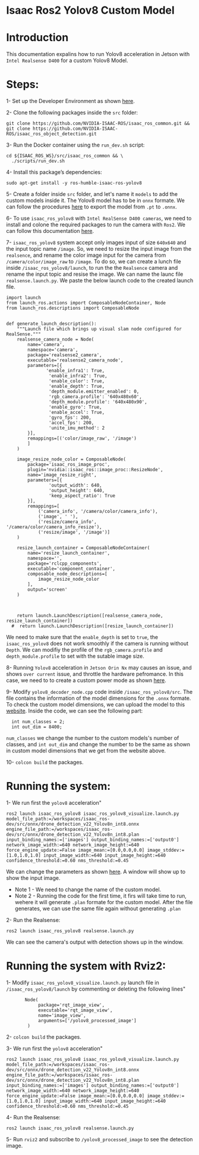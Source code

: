 # Isaac Ros2 Yolov8 Custom Model 

Introduction
======================

This documentation expalins how to run Yolov8 acceleration in Jetson with `Intel Realsense D400` for a custom Yolov8 Model. 

Steps:
======================

1- Set up the Developer Environment as shown [here](https://nvidia-isaac-ros.github.io/getting_started/dev_env_setup.html).


2- Clone the following packages inside the `src` folder:


```
git clone https://github.com/NVIDIA-ISAAC-ROS/isaac_ros_common.git && 
git clone https://github.com/NVIDIA-ISAAC-ROS/isaac_ros_object_detection.git
```

3- Run the Docker container using the `run_dev.sh` script:   


```
cd ${ISAAC_ROS_WS}/src/isaac_ros_common && \
  ./scripts/run_dev.sh
```

4- Install this package’s dependencies:


```
sudo apt-get install -y ros-humble-isaac-ros-yolov8
```

5- Create a folder inside `src` folder, and let's name it `models` to add the custom models inside it. The Yolov8 model has to be in `onnx` formate. We can follow the procedures [here](https://docs.ultralytics.com/modes/export/#key-features-of-export-mode) to export the model from `.pt` to `.onnx`.


6- To use `isaac_ros_yolov8` with `Intel RealSense D400 cameras`, we need to install and colone the required packages to run the camera with `Ros2`. We can follow this documentation [here](https://github.com/IntelRealSense/realsense-ros).


7- `isaac_ros_yolov8` system accept only images input of size `640x640` and the input topic name `/image`. So, we need to resize the input image from the `realsence`, and rename the color image input for the camera from `/camera/color/image_raw` to `/image`. To do so, we can create a lunch file inside `/isaac_ros_yolov8/launch`, to run the the `Realsence` camera and rename the input topic and resise the image. We can name the launc file `realsense.launch.py`. We paste the below launch code to the created launch file.

```
import launch
from launch_ros.actions import ComposableNodeContainer, Node
from launch_ros.descriptions import ComposableNode


def generate_launch_description():
    """Launch file which brings up visual slam node configured for RealSense."""
    realsense_camera_node = Node(
        name='camera',
        namespace='camera',
        package='realsense2_camera',
        executable='realsense2_camera_node',
        parameters=[{
               'enable_infra1': True,
                'enable_infra2': True,
                'enable_color': True,
                'enable_depth': True,
                'depth_module.emitter_enabled': 0,
                'rgb_camera.profile': '640x480x60', 
                'depth_module.profile': '640x480x90',
                'enable_gyro': True,
                'enable_accel': True,
                'gyro_fps': 200,
                'accel_fps': 200,
                'unite_imu_method': 2
        }],
        remappings=[('color/image_raw', '/image')
        ]
    )
    
    image_resize_node_color = ComposableNode(
        package='isaac_ros_image_proc',
        plugin='nvidia::isaac_ros::image_proc::ResizeNode',
        name='image_resize_right',
        parameters=[{
                'output_width': 640,
                'output_height': 640,
                'keep_aspect_ratio': True
        }],
        remappings=[
            ('camera_info', '/camera/color/camera_info'),
            ('image', '	'),
            ('resize/camera_info', '/camera/color/camera_info_resize'),
            ('resize/image', '/image')]
    )
    
    resize_launch_container = ComposableNodeContainer(
        name='resize_launch_container',
        namespace='',
        package='rclcpp_components',
        executable='component_container',
        composable_node_descriptions=[
            image_resize_node_color
        ],
        output='screen'
    )
    
    

    return launch.LaunchDescription([realsense_camera_node, resize_launch_container])
  #  return launch.LaunchDescription([resize_launch_container])
```
We need to make sure that the `enable_depth` is set to `true`, the `isaac_ros_yolov8` does not work smoothly if the camera is running without `Depth`. We can modifiy the profile of the `rgb_camera.profile` and `depth_module.profile` to set with the sutable image size. 

8- Running `Yolov8` acceleration in `Jetson Orin Nx` may causes an issue, and shows `over current` issue, and throttle the hardware pefromance. In this case, we need to to create a custom power mode as shown [here](https://forums.developer.nvidia.com/t/system-throttled-due-to-over-current-on-orin-nx/247300/8?u=aalmusalami).
 
9- Modify `yolov8_decoder_node.cpp` code inside  `/isaac_ros_yolov8/src`. The file contains the information of the model dimensions for the `.onnx` formate. To check the custom model dimensions, we can upload the model to this [website](https://netron.app/). Inside the code, we can see the following part:

```
  int num_classes = 2; 
  int out_dim = 8400;

```

`num_classes` we change the number to the custom models's number of classes, and `int out_dim` and change the number to be the same as shown in custom model dimensions that we get from the website above.

10- `colcon build` the packages.

Running the system:
======================

1- We run first the `yolov8` acceleration"

```
ros2 launch isaac_ros_yolov8 isaac_ros_yolov8_visualize.launch.py model_file_path:=/workspaces/isaac_ros-dev/src/onnx/drone_detection_v22_Yolov8n_int8.onnx engine_file_path:=/workspaces/isaac_ros-dev/src/onnx/drone_detection_v22_Yolov8n_int8.plan input_binding_names:=['images'] output_binding_names:=['output0'] network_image_width:=640 network_image_height:=640 force_engine_update:=False image_mean:=[0.0,0.0,0.0] image_stddev:=[1.0,1.0,1.0] input_image_width:=640 input_image_height:=640 confidence_threshold:=0.60 nms_threshold:=0.45
```
We can change the parameters as shown [here](https://nvidia-isaac-ros.github.io/repositories_and_packages/isaac_ros_object_detection/isaac_ros_yolov8/index.html#ros-parameters). A window will show up to show the input image.

* Note 1 - We need to change the name of the custom model.
* Note 2 - Running the code for the first time, it firs will take time to run, wehere it will generate `.plan` formate for the custom model. After the file generates, we can use the same file again without generating `.plan` 

2- Run the Realsense:
```
ros2 launch isaac_ros_yolov8 realsense.launch.py
```
We can see the camera's output with detection shows up in the window. 

Running the system with Rviz2:
======================


1- Modify `isaac_ros_yolov8_visualize.launch.py` launch file in `/isaac_ros_yolov8/launch` by commenting or deleting the following lines"
```
       Node(
            package='rqt_image_view',
            executable='rqt_image_view',
            name='image_view',
            arguments=['/yolov8_processed_image']
        )
```

2- `colcon build` the packages.

3- We run first the `yolov8` acceleration"

```
ros2 launch isaac_ros_yolov8 isaac_ros_yolov8_visualize.launch.py model_file_path:=/workspaces/isaac_ros-dev/src/onnx/drone_detection_v22_Yolov8n_int8.onnx engine_file_path:=/workspaces/isaac_ros-dev/src/onnx/drone_detection_v22_Yolov8n_int8.plan input_binding_names:=['images'] output_binding_names:=['output0'] network_image_width:=640 network_image_height:=640 force_engine_update:=False image_mean:=[0.0,0.0,0.0] image_stddev:=[1.0,1.0,1.0] input_image_width:=640 input_image_height:=640 confidence_threshold:=0.60 nms_threshold:=0.45
```

4- Run the Realsense:
```
ros2 launch isaac_ros_yolov8 realsense.launch.py
```

5- Run `rviz2` and subscribe to `/yolov8_processed_image` to see the detection image.



